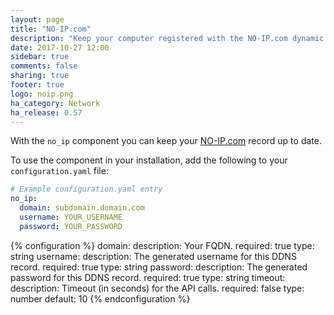```yaml
---
layout: page
title: "NO-IP.com"
description: "Keep your computer registered with the NO-IP.com dynamic DNS."
date: 2017-10-27 12:00
sidebar: true
comments: false
sharing: true
footer: true
logo: noip.png
ha_category: Network
ha_release: 0.57
---
```


With the `no_ip` component you can keep your [NO-IP.com](https://www.noip.com) record up to date.



To use the component in your installation, add the following to your `configuration.yaml` file:

```yaml
# Example configuration.yaml entry
no_ip:
  domain: subdomain.domain.com
  username: YOUR_USERNAME
  password: YOUR_PASSWORD
```

{% configuration %}
  domain:
    description: Your FQDN.
    required: true
    type: string
  username:
    description: The generated username for this DDNS record.
    required: true
    type: string
  password:
    description: The generated password for this DDNS record.
    required: true
    type: string
  timeout:
    description: Timeout (in seconds) for the API calls.
    required: false
    type: number
    default: 10
{% endconfiguration %}
